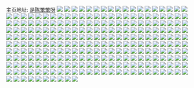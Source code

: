 主页地址: [是陈笨笨呀](https://weibo.com/u/7471103037) 
![](https://wx4.sinaimg.cn/mw2000/0089BZbTly1h9cu4xvm9ej30w316ygoo.jpg) 
![](https://wx4.sinaimg.cn/mw2000/0089BZbTly1h9bqzjdd24j30sh16ugpx.jpg) 
![](https://wx4.sinaimg.cn/mw2000/0089BZbTly1h9be7q690ij32c0340kjl.jpg) 
![](https://wx4.sinaimg.cn/mw2000/0089BZbTly1h9be7paeu4j33402c0qv5.jpg) 
![](https://wx4.sinaimg.cn/mw2000/0089BZbTly1h95zi3ppgdj32c0340hdt.jpg) 
![](https://wx4.sinaimg.cn/mw2000/0089BZbTly1h95zi2nrxuj33402c0hdt.jpg) 
![](https://wx4.sinaimg.cn/mw2000/0089BZbTly1h95zidylopj31sc2dsx6p.jpg) 
![](https://wx4.sinaimg.cn/mw2000/0089BZbTly1h95zi5v4amj31ss2fxnpe.jpg) 
![](https://wx4.sinaimg.cn/mw2000/0089BZbTly1h95zi8t47aj324h2o6hdt.jpg) 
![](https://wx4.sinaimg.cn/mw2000/0089BZbTly1h95zi6r6bdj31sc2ds4qq.jpg) 
![](https://wx4.sinaimg.cn/mw2000/0089BZbTly1h95zia5cs5j31sb2a0u0x.jpg) 
![](https://wx4.sinaimg.cn/mw2000/0089BZbTly1h95zi82kkxj32c0340npe.jpg) 
![](https://wx4.sinaimg.cn/mw2000/0089BZbTly1h95ziceipqj31sb274qv5.jpg) 
![](https://wx4.sinaimg.cn/mw2000/0089BZbTly1h8tcqajs4jj30wi17caof.jpg) 
![](https://wx4.sinaimg.cn/mw2000/0089BZbTly1h8tcqbm379j33402c0b2b.jpg) 
![](https://wx4.sinaimg.cn/mw2000/0089BZbTly1h8tcqcstuqj32c0340b2a.jpg) 
![](https://wx4.sinaimg.cn/mw2000/0089BZbTly1h8tcqa2v26j30wi17cdti.jpg) 
![](https://wx4.sinaimg.cn/mw2000/0089BZbTly1h8tcq96rnbj32c0340e82.jpg) 
![](https://wx4.sinaimg.cn/mw2000/0089BZbTly1h8tcqy3t9tj30lh0ykjty.jpg) 
![](https://wx4.sinaimg.cn/mw2000/0089BZbTly1h8m2ma80jzj30u012wgrd.jpg) 
![](https://wx4.sinaimg.cn/mw2000/0089BZbTly1h8m2mb01zhj30u01480yh.jpg) 
![](https://wx4.sinaimg.cn/mw2000/0089BZbTly1h8m2mc3hytj30u015o450.jpg) 
![](https://wx4.sinaimg.cn/mw2000/0089BZbTly1h8m2m9j5n1j30u00zegq9.jpg) 
![](https://wx4.sinaimg.cn/mw2000/0089BZbTly1h8avkg700hj30xp15vtme.jpg) 
![](https://wx4.sinaimg.cn/mw2000/0089BZbTly1h8avkgdwx4j30u0140k0b.jpg) 
![](https://wx4.sinaimg.cn/mw2000/0089BZbTly1h8avkj00x3j30sg6pshdv.jpg) 
![](https://wx4.sinaimg.cn/mw2000/0089BZbTly1h8avkkx9e7j32c0340qv5.jpg) 
![](https://wx4.sinaimg.cn/mw2000/0089BZbTly1h8avkfnv3hj32dc35sx6s.jpg) 
![](https://wx4.sinaimg.cn/mw2000/0089BZbTly1h8avkmto1oj32c03404qr.jpg) 
![](https://wx4.sinaimg.cn/mw2000/0089BZbTly1h88e0r7dncj32dc35s1kz.jpg) 
![](https://wx4.sinaimg.cn/mw2000/0089BZbTly1h88e0v9dm5j32dc35sx6s.jpg) 
![](https://wx4.sinaimg.cn/mw2000/0089BZbTly1h88e0ngxcxj33402c0u0y.jpg) 
![](https://wx4.sinaimg.cn/mw2000/0089BZbTly1h88e0winfdj33402c01kz.jpg) 
![](https://wx4.sinaimg.cn/mw2000/0089BZbTly1h88e0ogvs9j30vs1jowyw.jpg) 
![](https://wx4.sinaimg.cn/mw2000/0089BZbTly1h88e0y0cn2j33402c0u0y.jpg) 
![](https://wx4.sinaimg.cn/mw2000/0089BZbTly1h88e0zgq2uj32c0340qv6.jpg) 
![](https://wx4.sinaimg.cn/mw2000/0089BZbTly1h88e10nlg1j33402c0b2a.jpg) 
![](https://wx4.sinaimg.cn/mw2000/0089BZbTly1h88e11txnwj32c0340e82.jpg) 
![](https://wx4.sinaimg.cn/mw2000/0089BZbTly1h80bsedswjj31400u0n3x.jpg) 
![](https://wx4.sinaimg.cn/mw2000/0089BZbTly1h80bses8i5j31400u0tdt.jpg) 
![](https://wx4.sinaimg.cn/mw2000/0089BZbTly1h80bsfd6wsj31400u00z1.jpg) 
![](https://wx4.sinaimg.cn/mw2000/0089BZbTly1h80bsfqquxj30u0140q80.jpg) 
![](https://wx4.sinaimg.cn/mw2000/0089BZbTly1h80bsgcqz3j31400u07ad.jpg) 
![](https://wx4.sinaimg.cn/mw2000/0089BZbTly1h80bsgtz2nj31400u0jwh.jpg) 
![](https://wx4.sinaimg.cn/mw2000/0089BZbTly1h80bshf40ij31400u0dm1.jpg) 
![](https://wx4.sinaimg.cn/mw2000/0089BZbTly1h80bshxbjij31400u07b4.jpg) 
![](https://wx4.sinaimg.cn/mw2000/0089BZbTly1h80bsifut6j30u014043u.jpg) 
![](https://wx4.sinaimg.cn/mw2000/0089BZbTly1h80bsj7q1bj30u0140n3m.jpg) 
![](https://wx4.sinaimg.cn/mw2000/0089BZbTly1h80bskjb8ij31400u0wkb.jpg) 
![](https://wx4.sinaimg.cn/mw2000/0089BZbTly1h80bsdxu65j30mr12wju3.jpg) 
![](https://wx4.sinaimg.cn/mw2000/0089BZbTly1h80bskxvu6j30u0140dko.jpg) 
![](https://wx4.sinaimg.cn/mw2000/0089BZbTly1h80bu1l3g4j31400u0tfm.jpg) 
![](https://wx4.sinaimg.cn/mw2000/0089BZbTly1h80bu20yjmj31400u0dm2.jpg) 
![](https://wx4.sinaimg.cn/mw2000/0089BZbTly1h80bu2n6kuj31400u0jxd.jpg) 
![](https://wx4.sinaimg.cn/mw2000/0089BZbTly1h80bu11x1wj31400u0qav.jpg) 
![](https://wx4.sinaimg.cn/mw2000/0089BZbTly1h80bodk6mrj31400u0wny.jpg) 
![](https://wx4.sinaimg.cn/mw2000/0089BZbTly1h80boe5iy9j31400u07b9.jpg) 
![](https://wx4.sinaimg.cn/mw2000/0089BZbTly1h80boevny5j31400u0wkv.jpg) 
![](https://wx4.sinaimg.cn/mw2000/0089BZbTly1h80bofhfblj30u0140q96.jpg) 
![](https://wx4.sinaimg.cn/mw2000/0089BZbTly1h80bocnmixj30u0140gse.jpg) 
![](https://wx4.sinaimg.cn/mw2000/0089BZbTly1h80bogekd8j30u014045v.jpg) 
![](https://wx4.sinaimg.cn/mw2000/0089BZbTly1h80boh9lehj31400u0qax.jpg) 
![](https://wx4.sinaimg.cn/mw2000/0089BZbTly1h80bohxgt3j30u014044a.jpg) 
![](https://wx4.sinaimg.cn/mw2000/0089BZbTly1h80boiw6n8j30u0140dqv.jpg) 
![](https://wx4.sinaimg.cn/mw2000/0089BZbTly1h7no6op9xuj32bt35s4qq.jpg) 
![](https://wx4.sinaimg.cn/mw2000/0089BZbTly1h7no6plr96j33402c07wi.jpg) 
![](https://wx4.sinaimg.cn/mw2000/0089BZbTly1h7no6r1z9wj33402c04qr.jpg) 
![](https://wx4.sinaimg.cn/mw2000/0089BZbTly1h7no6sasnwj32c03401ky.jpg) 
![](https://wx4.sinaimg.cn/mw2000/0089BZbTly1h7no6natlvj33402c0u0y.jpg) 
![](https://wx4.sinaimg.cn/mw2000/0089BZbTly1h7no6tz0lfj33402c01kz.jpg) 
![](https://wx4.sinaimg.cn/mw2000/0089BZbTly1h7no6v8bzaj32c0340x6q.jpg) 
![](https://wx4.sinaimg.cn/mw2000/0089BZbTly1h7no6wiy04j32c0340hdu.jpg) 
![](https://wx4.sinaimg.cn/mw2000/0089BZbTly1h7isrclk24j33402c01kz.jpg) 
![](https://wx4.sinaimg.cn/mw2000/0089BZbTly1h7isre7k3oj32c03401kz.jpg) 
![](https://wx4.sinaimg.cn/mw2000/0089BZbTly1h7heenggtjj30sg0mf0ul.jpg) 
![](https://wx4.sinaimg.cn/mw2000/0089BZbTly1h7heeo0xpsj31sc2dshdt.jpg) 
![](https://wx4.sinaimg.cn/mw2000/0089BZbTly1h7heeouyh4j32c0340hdt.jpg) 
![](https://wx4.sinaimg.cn/mw2000/0089BZbTly1h756qjovtyj30va15qn3w.jpg) 
![](https://wx4.sinaimg.cn/mw2000/0089BZbTly1h756qp836yj32c0340kjm.jpg) 
![](https://wx4.sinaimg.cn/mw2000/0089BZbTly1h756qst21pj32c035lu0x.jpg) 
![](https://wx4.sinaimg.cn/mw2000/0089BZbTly1h756qtb52gj310d1dctix.jpg) 
![](https://wx4.sinaimg.cn/mw2000/0089BZbTly1h756sot73kj30u01hcadc.jpg) 
![](https://wx4.sinaimg.cn/mw2000/0089BZbTly1h6nxr2lrq1j32c0340hdv.jpg) 
![](https://wx4.sinaimg.cn/mw2000/0089BZbTly1h6nxr4c8sij32c0340kjn.jpg) 
![](https://wx4.sinaimg.cn/mw2000/0089BZbTly1h6nxqzy2haj33402c07wi.jpg) 
![](https://wx4.sinaimg.cn/mw2000/0089BZbTly1h6nxr5u7idj33402c0u0y.jpg) 
![](https://wx4.sinaimg.cn/mw2000/0089BZbTly1h6nxr6w879j33402c0b2a.jpg) 
![](https://wx4.sinaimg.cn/mw2000/0089BZbTly1h6nxr7y0paj33402c0e82.jpg) 
![](https://wx4.sinaimg.cn/mw2000/0089BZbTly1h6nxr9gpjwj32c03404qr.jpg) 
![](https://wx4.sinaimg.cn/mw2000/0089BZbTly1h6nxrau8xzj32c0340e82.jpg) 
![](https://wx4.sinaimg.cn/mw2000/0089BZbTly1h62xkwbfzgj30xd20eqp5.jpg) 
![](https://wx4.sinaimg.cn/mw2000/0089BZbTly1h62xlhza1pj33402c0b2a.jpg) 
![](https://wx4.sinaimg.cn/mw2000/0089BZbTly1h62xlg0m67j33402c0u0x.jpg) 
![](https://wx4.sinaimg.cn/mw2000/0089BZbTly1h62xlka20mj33402c0e83.jpg) 
![](https://wx4.sinaimg.cn/mw2000/0089BZbTly1h62xl87l6pj31g835sdkq.jpg) 
![](https://wx4.sinaimg.cn/mw2000/0089BZbTly1h62xllr8v4j32c035qkjl.jpg) 
![](https://wx4.sinaimg.cn/mw2000/0089BZbTly1h62xlpbxcgj33402c0kjm.jpg) 
![](https://wx4.sinaimg.cn/mw2000/0089BZbTly1h62xlrrtjkj32c0340b2a.jpg) 
![](https://wx4.sinaimg.cn/mw2000/0089BZbTly1h62xltnfq6j33402c0u0x.jpg) 
![](https://wx4.sinaimg.cn/mw2000/0089BZbTly1h5x0sikizcj31400u076l.jpg) 
![](https://wx4.sinaimg.cn/mw2000/0089BZbTly1h5x0sjbynhj31400u076k.jpg) 
![](https://wx4.sinaimg.cn/mw2000/0089BZbTly1h5x0slire3j30u012cwgc.jpg) 
![](https://wx4.sinaimg.cn/mw2000/0089BZbTly1h5x0sm5uvhj30u0140418.jpg) 
![](https://wx4.sinaimg.cn/mw2000/0089BZbTly1h5x0shluwtj30u0140wfi.jpg) 
![](https://wx4.sinaimg.cn/mw2000/0089BZbTly1h5x0sml4cij31400u043l.jpg) 
![](https://wx4.sinaimg.cn/mw2000/0089BZbTly1h5x0sn30nxj31400u0mze.jpg) 
![](https://wx4.sinaimg.cn/mw2000/0089BZbTly1h5x0snq32ej30u01hgjtj.jpg) 
![](https://wx4.sinaimg.cn/mw2000/0089BZbTly1h5x0sp9holj31400u076z.jpg) 
![](https://wx4.sinaimg.cn/mw2000/0089BZbTly1h5soifmfl2j31cl0x5gy3.jpg) 
![](https://wx4.sinaimg.cn/mw2000/0089BZbTly1h5soigxtojj31650wi159.jpg) 
![](https://wx4.sinaimg.cn/mw2000/0089BZbTly1h5soijiecoj33402c0x6p.jpg) 
![](https://wx4.sinaimg.cn/mw2000/0089BZbTly1h5soim7ej1j32dc35sb2a.jpg) 
![](https://wx4.sinaimg.cn/mw2000/0089BZbTly1h5soinwxslj33402c0e82.jpg) 
![](https://wx4.sinaimg.cn/mw2000/0089BZbTly1h5soiy8yr1j32dc35rnpe.jpg) 
![](https://wx4.sinaimg.cn/mw2000/0089BZbTly1h5soj0fdflj33402c0e82.jpg) 
![](https://wx4.sinaimg.cn/mw2000/0089BZbTly1h5soj2756fj33402c0kjm.jpg) 
![](https://wx4.sinaimg.cn/mw2000/0089BZbTly1h5soj333f3j30u50u0tfh.jpg) 
![](https://wx4.sinaimg.cn/mw2000/0089BZbTly1h5soj5gg0dj32c0340u0y.jpg) 
![](https://wx4.sinaimg.cn/mw2000/0089BZbTly1h5soj8xvpoj33402c0x6q.jpg) 
![](https://wx4.sinaimg.cn/mw2000/0089BZbTly1h5sojawbslj33402c0kjm.jpg) 
![](https://wx4.sinaimg.cn/mw2000/0089BZbTly1h5muszij2rj30wi1t8am2.jpg) 
![](https://wx4.sinaimg.cn/mw2000/0089BZbTly1h5mut04vv7j33402y94qq.jpg) 
![](https://wx4.sinaimg.cn/mw2000/0089BZbTly1h5mut32knwj335s35snpe.jpg) 
![](https://wx4.sinaimg.cn/mw2000/0089BZbTly1h5mut3phkhj32792mie81.jpg) 
![](https://wx4.sinaimg.cn/mw2000/0089BZbTly1h5mut4ifg2j31sc2dsnpd.jpg) 
![](https://wx4.sinaimg.cn/mw2000/0089BZbTly1h5mut5jo8oj32c03401ky.jpg) 
![](https://wx4.sinaimg.cn/mw2000/0089BZbTly1h5mut6l6xnj33402c0kjl.jpg) 
![](https://wx4.sinaimg.cn/mw2000/0089BZbTly1h5musyn053j33402c01ky.jpg) 
![](https://wx4.sinaimg.cn/mw2000/0089BZbTly1h5mut757vxj31ba0zg7ba.jpg) 
![](https://wx4.sinaimg.cn/mw2000/0089BZbTly1h5mut7q7lzj32dc2dcu0x.jpg) 
![](https://wx4.sinaimg.cn/mw2000/0089BZbTly1h3enrwzpuoj30sg4ep1ky.jpg) 
![](https://wx4.sinaimg.cn/mw2000/0089BZbTly1h3enrxpip9j322t340x6p.jpg) 
![](https://wx4.sinaimg.cn/mw2000/0089BZbTly1h3enuvzgaij30wi1ycdsa.jpg) 
![](https://wx4.sinaimg.cn/mw2000/0089BZbTly1h12i2jlakhj30kh0bc77c.jpg) 
![](https://wx4.sinaimg.cn/mw2000/0089BZbTly1gzb8kqvzgoj33402c0nph.jpg) 
![](https://wx4.sinaimg.cn/mw2000/0089BZbTly1gzb8kuixo5j31o02itx6p.jpg) 
![](https://wx4.sinaimg.cn/mw2000/0089BZbTly1gzb8lig6d9j32c033ye83.jpg) 
![](https://wx4.sinaimg.cn/mw2000/0089BZbTly1gzb8l5wttwj32c02bzqv6.jpg) 
![](https://wx4.sinaimg.cn/mw2000/0089BZbTly1gzb8layro9j31qz2by7wi.jpg) 
![](https://wx4.sinaimg.cn/mw2000/0089BZbTly1gzb8kd693xj33402c0e84.jpg) 
![](https://wx4.sinaimg.cn/mw2000/0089BZbTly1gz30rjjixij32c033ye82.jpg) 
![](https://wx4.sinaimg.cn/mw2000/0089BZbTly1gz30rolwkkj31o02pau0x.jpg) 
![](https://wx4.sinaimg.cn/mw2000/0089BZbTly1gz30rgmbmkj31o0241e81.jpg) 
![](https://wx4.sinaimg.cn/mw2000/0089BZbTly1gz30sspi0aj33402due83.jpg) 
![](https://wx4.sinaimg.cn/mw2000/0089BZbTly1gz30t0kb0ej31jf1nye81.jpg) 
![](https://wx4.sinaimg.cn/mw2000/0089BZbTly1gz30shgvg8j33402c0hdv.jpg) 
![](https://wx4.sinaimg.cn/mw2000/0089BZbTly1gz30t27t9zj30w40u7jvg.jpg) 
![](https://wx4.sinaimg.cn/mw2000/0089BZbTly1gz30rpjyg7j30su13u7d4.jpg) 
![](https://wx4.sinaimg.cn/mw2000/0089BZbTly1gz30rkie23j30zo0zo4bh.jpg) 
![](https://wx4.sinaimg.cn/mw2000/0089BZbTly1gyx3opwz32j334033y7wi.jpg) 
![](https://wx4.sinaimg.cn/mw2000/0089BZbTly1gyx3orufmfj32pk2bze83.jpg) 
![](https://wx4.sinaimg.cn/mw2000/0089BZbTly1gyx3otflvpj31o01o0b11.jpg) 
![](https://wx4.sinaimg.cn/mw2000/0089BZbTly1gyx3ou6aslj33402c01ky.jpg) 
![](https://wx4.sinaimg.cn/mw2000/0089BZbTly1gyx3ov38f3j315v15v4en.jpg) 
![](https://wx4.sinaimg.cn/mw2000/0089BZbTly1gyx3omk9m5j31nz1ny4qp.jpg) 
![](https://wx4.sinaimg.cn/mw2000/0089BZbTly1gyx3ovhfa2j311v1gjdvx.jpg) 
![](https://wx4.sinaimg.cn/mw2000/0089BZbTly1gyx3ox0sxmj315o2ozb29.jpg) 
![](https://wx4.sinaimg.cn/mw2000/0089BZbTly1gyx3owihf1j31o02hgnpd.jpg) 
![](https://wx4.sinaimg.cn/mw2000/0089BZbTly1gys68enyyvj32c0340b29.jpg) 
![](https://wx4.sinaimg.cn/mw2000/0089BZbTly1gys68j8i33j31o02prx6p.jpg) 
![](https://wx4.sinaimg.cn/mw2000/0089BZbTly1gys68drhxkj31jt2rux6p.jpg) 
![](https://wx4.sinaimg.cn/mw2000/0089BZbTly1gyg4ypgjztj30u00u04bg.jpg) 
![](https://wx4.sinaimg.cn/mw2000/0089BZbTly1gyg4yqyqx4j31jk15o4qp.jpg) 
![](https://wx4.sinaimg.cn/mw2000/0089BZbTly1gyg4yrqmcoj31jk15otsb.jpg) 
![](https://wx4.sinaimg.cn/mw2000/0089BZbTly1gyg4ys1pozj31jk111n7o.jpg) 
![](https://wx4.sinaimg.cn/mw2000/0089BZbTly1gyg4ysjoy2j31jk15oqlv.jpg) 
![](https://wx4.sinaimg.cn/mw2000/0089BZbTly1gyg4yt10f3j31jk15onab.jpg) 
![](https://wx4.sinaimg.cn/mw2000/0089BZbTly1gyg4yvvodqj30uk4154qq.jpg) 
![](https://wx4.sinaimg.cn/mw2000/0089BZbTly1gyg4yy0moej333z1x54qp.jpg) 
![](https://wx4.sinaimg.cn/mw2000/0089BZbTly1gyg4yorhhpj31ov2yoe81.jpg) 
![](https://wx4.sinaimg.cn/mw2000/0089BZbTly1gyg4sp8urlj31o01o04qq.jpg) 
![](https://wx4.sinaimg.cn/mw2000/0089BZbTly1gyg4t2siudj32c03404qq.jpg) 
![](https://wx4.sinaimg.cn/mw2000/0089BZbTly1gyg4t9muxaj32c0340hdu.jpg) 
![](https://wx4.sinaimg.cn/mw2000/0089BZbTly1gyg4sviyqsj31o01o0u0x.jpg) 
![](https://wx4.sinaimg.cn/mw2000/0089BZbTly1gyg4trkb3zj32dc2dc1ky.jpg) 
![](https://wx4.sinaimg.cn/mw2000/0089BZbTly1gyg4rb6qbhj30u01404ae.jpg) 
![](https://wx4.sinaimg.cn/mw2000/0089BZbTly1gyg4tu9umgj31p819xdue.jpg) 
![](https://wx4.sinaimg.cn/mw2000/0089BZbTly1gyg4tsnck0j30u01907di.jpg) 
![](https://wx4.sinaimg.cn/mw2000/0089BZbTly1gy6lvimzqkj32c033y1ky.jpg) 
![](https://wx4.sinaimg.cn/mw2000/0089BZbTly1gy6lvkwlw1j32c033yqv7.jpg) 
![](https://wx4.sinaimg.cn/mw2000/0089BZbTly1gy6lvn113sj32c033yhdu.jpg) 
![](https://wx4.sinaimg.cn/mw2000/0089BZbTly1gy6lvnw1uzj30zg1ba15n.jpg) 
![](https://wx4.sinaimg.cn/mw2000/0089BZbTly1gy6lvqp0opj32c03404qr.jpg) 
![](https://wx4.sinaimg.cn/mw2000/0089BZbTly1gy34g3kbtbj32bz2bze86.jpg) 
![](https://wx4.sinaimg.cn/mw2000/0089BZbTly1gy34fwb6yej31iu2a94qq.jpg) 
![](https://wx4.sinaimg.cn/mw2000/0089BZbTly1gy34gamu1mj314h1zynoi.jpg) 
![](https://wx4.sinaimg.cn/mw2000/0089BZbTly1gy34g6ml6qj31j02psx6q.jpg) 
![](https://wx4.sinaimg.cn/mw2000/0089BZbTly1gy34mmddqyj30wh1h6qao.jpg) 
![](https://wx4.sinaimg.cn/mw2000/0089BZbTly1gy34oqle3wj30uk5stnpe.jpg) 
![](https://wx4.sinaimg.cn/mw2000/0089BZbTly1gxxha9f4ixj30u0140jyr.jpg) 
![](https://wx4.sinaimg.cn/mw2000/0089BZbTly1gxv1rcn5gfj31be0zkn8g.jpg) 
![](https://wx4.sinaimg.cn/mw2000/0089BZbTly1gxv1rlwpkij32c0340kjm.jpg) 
![](https://wx4.sinaimg.cn/mw2000/0089BZbTly1gxv1rs2axtj32801o07wi.jpg) 
![](https://wx4.sinaimg.cn/mw2000/0089BZbTly1gxv1s1xzpkj32c03404qr.jpg) 
![](https://wx4.sinaimg.cn/mw2000/0089BZbTly1gxv1s3og4lj30uk3ofkjl.jpg) 
![](https://wx4.sinaimg.cn/mw2000/0089BZbTly1gxv1s6eg2zj31o02yokjm.jpg) 
![](https://wx4.sinaimg.cn/mw2000/0089BZbTly1gxv1t45a8tj32c02c0hdv.jpg) 
![](https://wx4.sinaimg.cn/mw2000/0089BZbTly1gxv1rb0lz7j33402c0qv6.jpg) 
![](https://wx4.sinaimg.cn/mw2000/0089BZbTly1gxqkc38m4fj31sb1sbb29.jpg) 
![](https://wx4.sinaimg.cn/mw2000/0089BZbTly1gxqkcdg1azj32c0340kjn.jpg) 
![](https://wx4.sinaimg.cn/mw2000/0089BZbTly1gxqkcq7s74j32822yrx6r.jpg) 
![](https://wx4.sinaimg.cn/mw2000/0089BZbTly1gxqkbyk5ubj32c03404qr.jpg) 
![](https://wx4.sinaimg.cn/mw2000/0089BZbTly1gxqkdjg1fsj31r41r47wh.jpg) 
![](https://wx4.sinaimg.cn/mw2000/0089BZbTly1gxqkcuo1nhj32c0340u0z.jpg) 
![](https://wx4.sinaimg.cn/mw2000/0089BZbTly1gxqkd3kuwmj33402c0x6q.jpg) 
![](https://wx4.sinaimg.cn/mw2000/0089BZbTly1gxqkdbd4b6j32c0340e82.jpg) 
![](https://wx4.sinaimg.cn/mw2000/0089BZbTly1gxq29mg0cbj31410u0tix.jpg) 
![](https://wx4.sinaimg.cn/mw2000/0089BZbTly1gxq29mvhcyj30u0140gsu.jpg) 
![](https://wx4.sinaimg.cn/mw2000/0089BZbTly1gxq29lmo89j30u00u0jxy.jpg) 
![](https://wx4.sinaimg.cn/mw2000/0089BZbTly1gxq29nf4lkj30u00uwgrv.jpg) 
![](https://wx4.sinaimg.cn/mw2000/0089BZbTly1gxq29p9nunj30u0140ag8.jpg) 
![](https://wx4.sinaimg.cn/mw2000/0089BZbTly1gxmxldr7lgj31be0zj463.jpg) 
![](https://wx4.sinaimg.cn/mw2000/0089BZbTly1gxmxni8ahvj30wi1ycwwu.jpg) 
![](https://wx4.sinaimg.cn/mw2000/0089BZbTly1gw4r93cojsj30zr121ajz.jpg) 
![](https://wx4.sinaimg.cn/mw2000/0089BZbTly1gw4r960sm7j32dc35sqv6.jpg) 
![](https://wx4.sinaimg.cn/mw2000/0089BZbTly1gw4r92s2zqj33402c0qv5.jpg) 
![](https://wx4.sinaimg.cn/mw2000/0089BZbTly1gw4r9824k7j322d2weu0x.jpg) 
![](https://wx4.sinaimg.cn/mw2000/0089BZbTly1gvqtdbpis2j61o02807wj02.jpg) 
![](https://wx4.sinaimg.cn/mw2000/0089BZbTly1gvqtdz0ndyj30u0158x1k.jpg) 
![](https://wx4.sinaimg.cn/mw2000/0089BZbTly1gvqtdo5ve8j62b52c6e8302.jpg) 
![](https://wx4.sinaimg.cn/mw2000/0089BZbTly1gvqtdscqlsj61o0280hdt02.jpg) 
![](https://wx4.sinaimg.cn/mw2000/0089BZbTly1gvqtdxhhexj61o02801ky02.jpg) 
![](https://wx4.sinaimg.cn/mw2000/0089BZbTly1gvqte1qk4mj61jk1butyc02.jpg) 
![](https://wx4.sinaimg.cn/mw2000/0089BZbTly1gvqtcy40a4j63402c0e8202.jpg) 
![](https://wx4.sinaimg.cn/mw2000/0089BZbTly1gvqtfdzyp0j60xi0s94cn02.jpg) 
![](https://wx4.sinaimg.cn/mw2000/0089BZbTly1gvqtejhv2nj63402c04qq02.jpg) 
![](https://wx4.sinaimg.cn/mw2000/0089BZbTly1gvm2p26d0kj61o02801ky02.jpg) 
![](https://wx4.sinaimg.cn/mw2000/0089BZbTly1gvm2p622u3j31o0280kjl.jpg) 
![](https://wx4.sinaimg.cn/mw2000/0089BZbTly1gvm2pdkvt0j62kw1xou0x02.jpg) 
![](https://wx4.sinaimg.cn/mw2000/0089BZbTly1gvm2pgh47pj616o1kw1ir02.jpg) 
![](https://wx4.sinaimg.cn/mw2000/0089BZbTly1gvm2pjae3gj62c03407wi02.jpg) 
![](https://wx4.sinaimg.cn/mw2000/0089BZbTly1gvm2prib0aj32c035f7wi.jpg) 
![](https://wx4.sinaimg.cn/mw2000/0089BZbTly1gvm2pubrbhj63402c0qv602.jpg) 
![](https://wx4.sinaimg.cn/mw2000/0089BZbTly1gvm2pxjys6j33402c0b2b.jpg) 
![](https://wx4.sinaimg.cn/mw2000/0089BZbTly1gvm2owhsf2j33402c04qp.jpg) 
![](https://wx4.sinaimg.cn/mw2000/0089BZbTly1gv63so83drj60u052jb2902.jpg) 
![](https://wx4.sinaimg.cn/mw2000/0089BZbTly1gv63sotjrrj60u013x0zt02.jpg) 
![](https://wx4.sinaimg.cn/mw2000/0089BZbTly1gv63sp3cb7j60u00u07au02.jpg) 
![](https://wx4.sinaimg.cn/mw2000/0089BZbTly1gv63srs21mj60u00u048m02.jpg) 
![](https://wx4.sinaimg.cn/mw2000/0089BZbTly1gv63ssirqlj60u00u044m02.jpg) 
![](https://wx4.sinaimg.cn/mw2000/0089BZbTly1gv63ssy8ydj60u0140jwz02.jpg) 
![](https://wx4.sinaimg.cn/mw2000/0089BZbTly1gv63st8ujsj60u00u1jxm02.jpg) 
![](https://wx4.sinaimg.cn/mw2000/0089BZbTly1gv63sto0iqj61400u0jyn02.jpg) 
![](https://wx4.sinaimg.cn/mw2000/0089BZbTly1gv63stzhd4j61400u0afh02.jpg) 
![](https://wx4.sinaimg.cn/mw2000/0089BZbTly1gtmdudri88j61o01o04qp02.jpg) 
![](https://wx4.sinaimg.cn/mw2000/0089BZbTly1gtmdueo8g3j61o01o04qp02.jpg) 
![](https://wx4.sinaimg.cn/mw2000/0089BZbTly1gtmducy9v4j62c0340e8202.jpg) 
![](https://wx4.sinaimg.cn/mw2000/0089BZbTly1gtmdugkm2dj63402c0kjn02.jpg) 
![](https://wx4.sinaimg.cn/mw2000/0089BZbTly1gtj163e66kj31400u0qck.jpg) 
![](https://wx4.sinaimg.cn/mw2000/0089BZbTly1gtj1657padj31400u0gsw.jpg) 
![](https://wx4.sinaimg.cn/mw2000/0089BZbTly1gtj1675fp7j31400u0gum.jpg) 
![](https://wx4.sinaimg.cn/mw2000/0089BZbTly1gtj169xdebj31400u0gyl.jpg) 
![](https://wx4.sinaimg.cn/mw2000/0089BZbTly1gtj16cmh21j30u0140qc3.jpg) 

